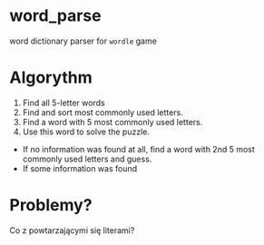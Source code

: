 # word_parse
word dictionary parser for `wordle` game


# Algorythm

1. Find all 5-letter words
1. Find and sort most commonly used letters.
1. Find a word with 5 most commonly used letters.
1. Use this word to solve the puzzle.
 - If no information was found at all, find a word with 2nd 5 most commonly used letters and guess.
 - If some information was found


 # Problemy?
 Co z powtarzającymi się literami?